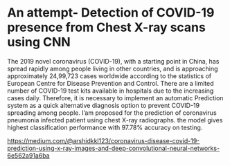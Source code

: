 # An attempt- Detection of COVID-19 presence from Chest X-ray scans using CNN


The 2019 novel coronavirus (COVID-19), with a starting point in China, has spread rapidly among people living in other countries, and is approaching approximately 24,99,723 cases worldwide according to the statistics of European Centre for Disease Prevention and Control. There are a limited number of COVID-19 test kits available in hospitals due to the increasing cases daily. Therefore, it is necessary to implement an automatic Prediction system as a quick alternative diagnosis option to prevent COVID-19 spreading among people. I’am proposed for the prediction of coronavirus pneumonia infected patient using chest X-ray radiographs. the model gives highest classification performance with 97.78% accuracy on testing.


https://medium.com/@arshidkkl123/coronavirus-disease-covid-19-prediction-using-x-ray-images-and-deep-convolutional-neural-networks-6e562a91a6ba
